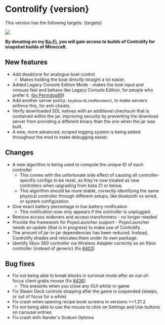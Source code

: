 # Controlify {version}

This version has the following targets:
{targets}

[![](https://short.isxander.dev/bisect-img)](https://short.isxander.dev/bisect)

**By donating on my [Ko-Fi](https://ko-fi.com/isxander), you will gain access to builds of Controlify for snapshot
builds of Minecraft.**

## New features

- Add deadzone for analogue boat control
  - Makes holding the boat directly straight a lot easier.
- Added Legacy Console Edition Mode - makes the look input and vmouse feel and behave like Legacy Console Edition,
  for people who prefer it. ([by Permdog99](https://github.com/isXander/Controlify/pull/455))
- Add another server policy: `keyboardLikeMovement`, to make servers enforce this, for anti-cheats.
- Verify downloaded SDL natives with an additional checksum that is contained within the jar, improving security
  by preventing the download server from providing a different binary than the one when the jar was built.
- A new, more advanced, scoped logging system is being added throughout the mod to make debugging easier.

## Changes

- A new algorithm is being used to compute the unique ID of each controller
  - This comes with the unfortunate side effect of causing all controller-specific configs to be reset, as they're now
    treated as new controllers when upgrading from beta 21 or below.
  - This algorithm should be more stable, correctly identifying the same physical controller through different
    setups, like bluetooth vs wired, or system configuration.
- Give exact battery percentage in low battery notification
  - This notification now only appears if the controller is unplugged.
- Remove access wideners and access transformers - no longer needed
- Provide the framework for PojavLauncher support - PojavLauncher needs an update (that is in progress) to make
  use of Controlify.
- The amount of jar-in-jar dependencies has been reduced. Instead, Controlify shades and relocates them under its
  own package.
- Identify Xbox 360 controller via Wireless Adapter correctly as an Xbox controller (instead of generic) (fix [#403](https://github.com/isXander/Controlify/issue/403))

## Bug fixes

- Fix not being able to break blocks in surivival mode after an out-of-focus client grabs mouse (fix [#436](https://github.com/isXander/Controlify/issue/436))
  - This presents when you close any GUI whilst in-game
- Fix Steam Deck controls stopping after the game is suspended (sleeps, or out of focus for a while)
- Fix crash when opening recipe book screens in versions >=1.21.2
- Fix not being able to use the mouse to click on Settings and Use buttons on carousel entries
- Fix crash with Xander's Sodium Options
